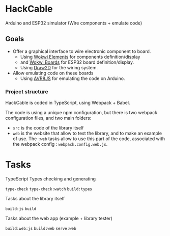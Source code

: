 # HackCable
Arduino and ESP32 simulator (Wire components + emulate code)

## Goals

- Offer a graphical interface to wire electronic component to board.
  - Using [Wokwi Elements](https://github.com/wokwi/wokwi-elements) for components definition/display 
  - and [Wokwi Boards](https://github.com/wokwi/wokwi-boards) for ESP32 board definition/display.
  - Using [Draw2D](http://www.draw2d.org) for the wiring system.
- Allow emulating code on these boards
  - Using [AVR8JS](https://github.com/wokwi/avr8js) for emulating the code on Arduino.
  
### Project structure

HackCable is coded in TypeScript, using Webpack + Babel.

The code is using a unique npm configuration, but there is two webpack configuration files, and two main folders:
- ``src`` is the code of the library itself
- ``web`` is the website that allow to test the library, and to make an example of use. The ``:web`` tasks allow to use this part of the code, associated with the webpack config : ``webpack.config.web.js``.

# Tasks

TypeScript Types checking and generating

``type-check``
``type-check:watch``
``build:types``

Tasks about the library itself

``build:js``
``build``

Tasks about the web app (example + library tester)

``build:web:js``
``build:web``
``serve:web``